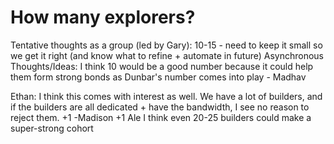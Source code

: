 # How many explorers?

Tentative thoughts as a group (led by Gary): 10-15 - need to keep it small so we get it right (and know what to refine + automate in future)
Asynchronous Thoughts/Ideas: I think 10 would be a good number because it could help them form strong bonds as Dunbar's number comes into play  - Madhav

Ethan: I think this comes with interest as well. We have a lot of builders, and if the builders are all dedicated + have the bandwidth, I see no reason to reject them. +1 -Madison +1 Ale I think even 20-25 builders could make a super-strong cohort